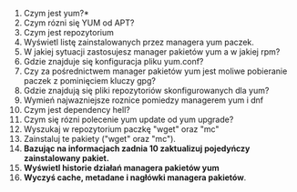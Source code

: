 1. Czym jest yum?*
2. Czym rózni się YUM od APT?
3. Czym jest repozytorium
4. Wyświetl listę zainstalowanych przez managera yum paczek.
5. W jakiej sytuacji zastosujesz manager pakietów yum a w jakiej rpm?
6. Gdzie znajduje się konfiguracja pliku yum.conf?
7. Czy za pośrednictwem manager pakietów yum jest moliwe pobieranie paczek z pominięciem kluczy gpg?
8. Gdzie znajdują się pliki repozytoriów skonfigurowanych dla yum?
9. Wymień najwazniejsze roznice pomiedzy managerem yum i dnf
10. Czym jest dependency hell?
11. Czym się rózni polecenie yum update od yum upgrade?
12. Wyszukaj w repozytorium paczkę "wget" oraz "mc"
13. Zainstaluj te pakiety ("wget" oraz "mc").
14.  **Bazując na informacjach zadnia 10 zaktualizuj pojedyńczy zainstalowany pakiet.**
15.   **Wyświetl historie działań managera pakietów yum**
16. **Wyczyś cache, metadane i nagłówki managera pakietów**.

